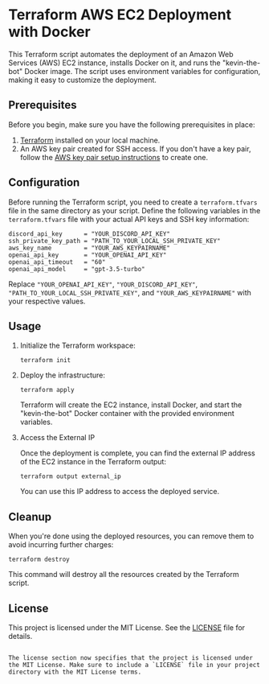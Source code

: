 # Terraform AWS EC2 Deployment with Docker

This Terraform script automates the deployment of an Amazon Web Services (AWS) EC2 instance, installs Docker on it, and runs the "kevin-the-bot" Docker image. The script uses environment variables for configuration, making it easy to customize the deployment.

## Prerequisites

Before you begin, make sure you have the following prerequisites in place:

1. [Terraform](https://learn.hashicorp.com/tutorials/terraform/install-cli) installed on your local machine.
2. An AWS key pair created for SSH access. If you don't have a key pair, follow the [AWS key pair setup instructions](https://docs.aws.amazon.com/AWSEC2/latest/UserGuide/ec2-key-pairs.html#create-key-pair) to create one.

## Configuration

Before running the Terraform script, you need to create a `terraform.tfvars` file in the same directory as your script. Define the following variables in the `terraform.tfvars` file with your actual API keys and SSH key information:

```hcl
discord_api_key      = "YOUR_DISCORD_API_KEY"
ssh_private_key_path = "PATH_TO_YOUR_LOCAL_SSH_PRIVATE_KEY"
aws_key_name         = "YOUR_AWS_KEYPAIRNAME"
openai_api_key       = "YOUR_OPENAI_API_KEY"
openai_api_timeout   = "60"
openai_api_model     = "gpt-3.5-turbo"
```

Replace `"YOUR_OPENAI_API_KEY"`, `"YOUR_DISCORD_API_KEY"`, `"PATH_TO_YOUR_LOCAL_SSH_PRIVATE_KEY"`, and `"YOUR_AWS_KEYPAIRNAME"` with your respective values.

## Usage

1. Initialize the Terraform workspace:

   ```shell
   terraform init
   ```

2. Deploy the infrastructure:

   ```shell
   terraform apply
   ```

   Terraform will create the EC2 instance, install Docker, and start the "kevin-the-bot" Docker container with the provided environment variables.

3. Access the External IP

   Once the deployment is complete, you can find the external IP address of the EC2 instance in the Terraform output:

   ```shell
   terraform output external_ip
   ```

   You can use this IP address to access the deployed service.

## Cleanup

When you're done using the deployed resources, you can remove them to avoid incurring further charges:

```shell
terraform destroy
```

This command will destroy all the resources created by the Terraform script.

## License

This project is licensed under the MIT License. See the [LICENSE](LICENSE) file for details.
```

The license section now specifies that the project is licensed under the MIT License. Make sure to include a `LICENSE` file in your project directory with the MIT License terms.